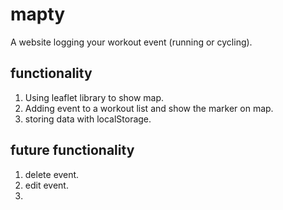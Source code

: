 # mapty

A website logging your workout event (running or cycling).

## functionality

1. Using leaflet library to show map.
2. Adding event to a workout list and show the marker on map.
3. storing data with localStorage.

## future functionality

1. delete event.
2. edit event.
3.
